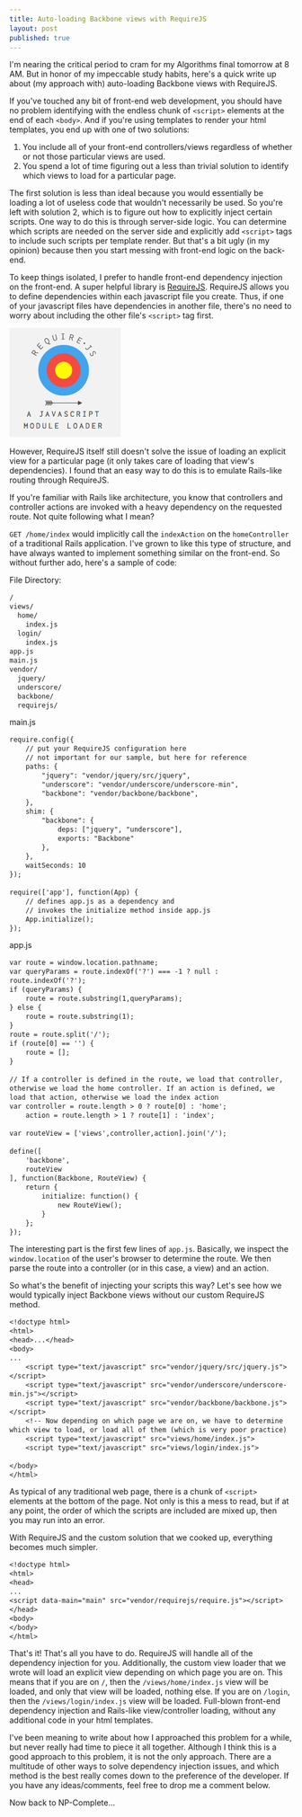 ```yaml
---
title: Auto-loading Backbone views with RequireJS
layout: post
published: true
---
```

I'm nearing the critical period to cram for my Algorithms final tomorrow at 8 AM. But in honor of my impeccable study habits, here's a quick write up about (my approach with) auto-loading Backbone views with RequireJS.

If you've touched any bit of front-end web development, you should have no problem identifying with the endless chunk of `<script>` elements at the end of each `<body>`. And if you're using templates to render your html templates, you end up with one of two solutions:

1. You include all of your front-end controllers/views regardless of whether or not those particular views are used.
2. You spend a lot of time figuring out a less than trivial solution to identify which views to load for a particular page.

The first solution is less than ideal because you would essentially be loading a lot of useless code that wouldn't necessarily be used. So you're left with solution 2, which is to figure out how to explicitly inject certain scripts. One way to do this is through server-side logic. You can determine which scripts are needed on the server side and explicitly add `<script>` tags to include such scripts per template render. But that's a bit ugly (in my opinion) because then you start messing with front-end logic on the back-end.

To keep things isolated, I prefer to handle front-end dependency injection on the front-end. A super helpful library is [RequireJS](http://requirejs.org/). RequireJS allows you to define dependencies within each javascript file you create. Thus, if one of your javascript files have dependencies in another file, there's no need to worry about including the other file's `<script>` tag first.

![RequireJS](/images/2014/12/Screenshot_2014_12_18_20_55_35.png)

However, RequireJS itself still doesn't solve the issue of loading an explicit view for a particular page (it only takes care of loading that view's dependencies). I found that an easy way to do this is to emulate Rails-like routing through RequireJS.

If you're familiar with Rails like architecture, you know that controllers and controller actions are invoked with a heavy dependency on the requested route. Not quite following what I mean?

`GET /home/index` would implicitly call the `indexAction` on the `homeController` of a traditional Rails application. I've grown to like this type of structure, and have always wanted to implement something similar on the front-end. So without further ado, here's a sample of code:

File Directory:

	/
    views/
      home/
        index.js
      login/
      	index.js
    app.js
    main.js
    vendor/
      jquery/
      underscore/
      backbone/
      requirejs/

main.js

	require.config({
    	// put your RequireJS configuration here
        // not important for our sample, but here for reference
        paths: {
            "jquery": "vendor/jquery/src/jquery",
            "underscore": "vendor/underscore/underscore-min",
            "backbone": "vendor/backbone/backbone",
        },
        shim: {
            "backbone": {
                deps: ["jquery", "underscore"],
                exports: "Backbone"
            },
        },
        waitSeconds: 10
    });
    
    require(['app'], function(App) {
    	// defines app.js as a dependency and
        // invokes the initialize method inside app.js
    	App.initialize();
    });
    
app.js

	var route = window.location.pathname;
    var queryParams = route.indexOf('?') === -1 ? null : route.indexOf('?');
    if (queryParams) {
        route = route.substring(1,queryParams);
    } else {
        route = route.substring(1);
    }
    route = route.split('/');
    if (route[0] == '') {
        route = [];
    }
    
    // If a controller is defined in the route, we load that controller, otherwise we load the home controller. If an action is defined, we load that action, otherwise we load the index action
    var controller = route.length > 0 ? route[0] : 'home';
        action = route.length > 1 ? route[1] : 'index';
    
    var routeView = ['views',controller,action].join('/');
    
    define([
    	'backbone',
        routeView
    ], function(Backbone, RouteView) {
        return {
            initialize: function() {
                new RouteView();
            }
        };
    });
    
The interesting part is the first few lines of `app.js`. Basically, we inspect the `window.location` of the user's browser to determine the route. We then parse the route into a controller (or in this case, a view) and an action.

So what's the benefit of injecting your scripts this way? Let's see how we would typically inject Backbone views without our custom RequireJS method.

	<!doctype html>
    <html>
    <head>...</head>
    <body>
    ...
        <script type="text/javascript" src="vendor/jquery/src/jquery.js"></script>
        <script type="text/javascript" src="vendor/underscore/underscore-min.js"></script>
        <script type="text/javascript" src="vendor/backbone/backbone.js"></script>
        <!-- Now depending on which page we are on, we have to determine which view to load, or load all of them (which is very poor practice)
        <script type="text/javascript" src="views/home/index.js">
        <script type="text/javascript" src="views/login/index.js">

    </body>
    </html>

As typical of any traditional web page, there is a chunk of `<script>` elements at the bottom of the page. Not only is this a mess to read, but if at any point, the order of which the scripts are included are mixed up, then you may run into an error.

With RequireJS and the custom solution that we cooked up, everything becomes much simpler.

	<!doctype html>
    <html>
	<head>
    ...
    <script data-main="main" src="vendor/requirejs/require.js"></script>
    </head>
    <body>
	</body>
	</html>
    
That's it! That's all you have to do. RequireJS will handle all of the dependency injection for you. Additionally, the custom view loader that we wrote will load an explicit view depending on which page you are on. This means that if you are on `/`, then the `/views/home/index.js` view will be loaded, and only that view will be loaded, nothing else. If you are on `/login`, then the `/views/login/index.js` view will be loaded. Full-blown front-end dependency injection and Rails-like view/controller loading, without any additional code in your html templates.

I've been meaning to write about how I approached this problem for a while, but never really had time to piece it all together. Although I think this is a good approach to this problem, it is not the only approach. There are a multitude of other ways to solve dependency injection issues, and which method is the best really comes down to the preference of the developer. If you have any ideas/comments, feel free to drop me a comment below.

Now back to NP-Complete...
    
